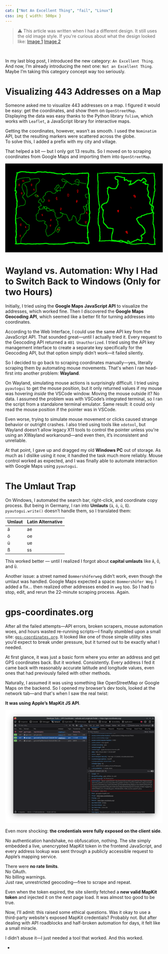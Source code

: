 ```yaml
---
cat: ["Not An Excellent Thing", "fail", "Linux"]
css: img { width: 500px }
---
```

> ⚠️ This article was written when I had a different design. It still uses the old image style. If you're curious about what the design looked like: [Image 1](https://cloud.fiosproject.de/legacyblog1.png)  [Image 2](https://cloud.fiosproject.de/legacyblog2.png)  
<br>

In my last blog post, I introduced the new category: `An Excellent Thing`. And now, I’m already introducing the next one: `Not an Excellent Thing`. Maybe I’m taking this category concept way too seriously.
# Visualizing 443 Addresses on a Map
Someone asked me to visualize 443 addresses on a map. I figured it would be easy: get the coordinates, and show them on `OpenStreetMap`.  
Displaying the data was easy thanks to the Python library `folium`, which works with `Leaflet`, a JavaScript library for interactive maps.

Getting the coordinates, however, wasn’t as smooth. I used the `Nominatim` API, but the resulting markers were scattered across the globe.  
To solve this, I added a prefix with my city and village.  

That helped a bit — but I only got 13 results. So I moved on to scraping coordinates from Google Maps and importing them into `OpenStreetMap`.

![](/files/maps.png)
# Wayland vs. Automation: Why I Had to Switch Back to Windows (Only for two Hours)
Initially, I tried using the **Google Maps JavaScript API** to visualize the addresses, which worked fine. Then I discovered the **Google Maps Geocoding API**, which seemed like a better fit for turning addresses into coordinates.

According to the Web Interface, I could use the same API key from the JavaScript API. That sounded great—until I actually tried it. Every request to the Geocoding API returned a `401 Unauthorized`. I tried using the API key management interface to create a separate key specifically for the Geocoding API, but that option simply didn’t work—it failed silently.

So I decided to go back to scraping coordinates manually—yes, literally scraping them by automating mouse movements. That's when I ran head-first into another problem: **Wayland**.

On Wayland, simulating mouse actions is surprisingly difficult. I tried using `pyautogui` to get the mouse position, but it only returned values if my mouse was hovering _inside_ the VSCode window. Moving the mouse outside it? No data. I assumed the problem was with VSCode’s integrated terminal, so I ran the script from a standalone terminal emulator. Same result: it could only read the mouse position if the pointer was in VSCode.

Even worse, trying to simulate mouse movement or clicks caused strange behavior or outright crashes. I also tried using tools like `xdotool`, but Wayland doesn’t allow legacy X11 tools to control the pointer unless you're using an XWayland workaround—and even then, it’s inconsistent and unreliable.

At that point, I gave up and dragged my old **Windows PC** out of storage. As much as I dislike using it now, it handled the task much more reliably. Mouse control worked as expected, and I was finally able to automate interaction with Google Maps using `pyautogui`.
# The Umlaut Trap
On Windows, I automated the search bar, right-click, and coordinate copy process. But being in Germany, I ran into **Umlauts** (`ä`, `ö`, `ü`, `ß`). `pyautogui.write()` doesn’t handle them, so I translated them:

|Umlaut|Latin Alternative|
|---|---|
|ä|ae|
|ö|oe|
|ü|ue|
|ß|ss|

This worked better — until I realized I forgot about **capital umlauts** like `Ä`, `Ö`, and `Ü`.

Another issue: a street named `Bommershöferweg` didn’t work, even though the umlaut was handled. Google Maps expected a space: `Bommershöfer Weg`. I added a fix… then realized other addresses ended in `weg` too. So I had to stop, edit, and rerun the 22-minute scraping process. Again.
# gps-coordinates.org
After all the failed attempts—API errors, broken scrapers, mouse automation woes, and hours wasted re-running scripts—I finally stumbled upon a small site: [`gps-coordinates.org`](https://gps-coordinates.org). It looked like one of those simple utility sites you’d expect to break under pressure, but it turned out to be exactly what I needed.

At first glance, it was just a basic form where you enter an address and get GPS coordinates back. But it worked. Consistently. Every address I fed it came back with reasonably accurate latitude and longitude values, even ones that had previously failed with other methods.

Naturally, I assumed it was using something like OpenStreetMap or Google Maps on the backend. So I opened my browser’s dev tools, looked at the network tab—and that's when I saw the real twist:

**It was using Apple’s MapKit JS API**.

![](/files/gpscoordsinates.png)

Even more shocking: **the credentials were fully exposed on the client side**.

No authentication handshake, no obfuscation, nothing. The site simply embedded a live, unencrypted MapKit token in the frontend JavaScript, and every address lookup was sent through a publicly accessible request to Apple’s mapping service.

There were **no rate limits**.  
No OAuth.  
No billing warnings.  
Just raw, unrestricted geocoding—free to scrape and repeat.

Even when the token expired, the site silently fetched a **new valid MapKit token** and injected it on the next page load. It was almost too good to be true.

Now, I’ll admit: this raised some ethical questions. Was it okay to use a third-party website's exposed MapKit credentials? Probably not. But after dealing with API roadblocks and half-broken automation for days, it felt like a small miracle.

I didn’t abuse it—I just needed a tool that worked. And this worked.

















-
